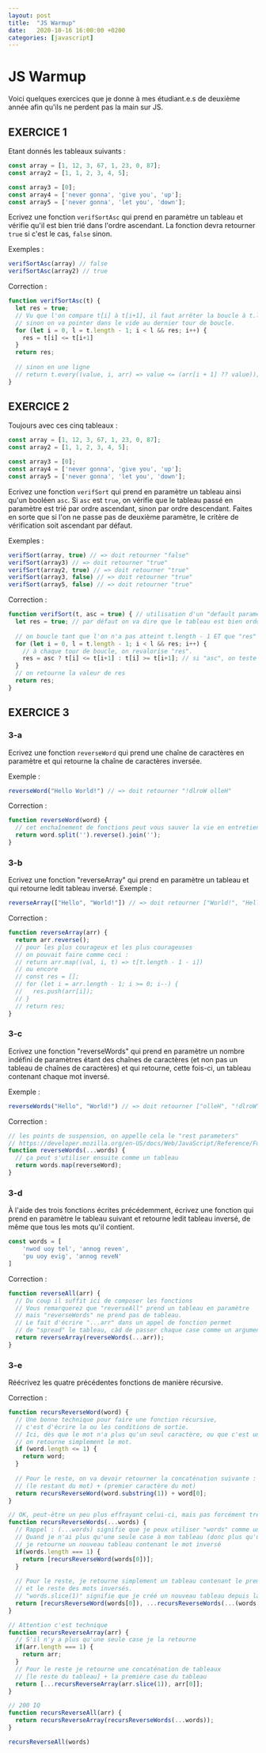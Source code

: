 ```yaml
---
layout: post
title:  "JS Warmup"
date:   2020-10-16 16:00:00 +0200
categories: [javascript]
---
```

# JS Warmup
Voici quelques exercices que je donne à mes étudiant.e.s de deuxième année afin qu'ils ne perdent pas la main sur JS.

## EXERCICE 1

Etant donnés les tableaux suivants :

```js
const array = [1, 12, 3, 67, 1, 23, 0, 87];
const array2 = [1, 1, 2, 3, 4, 5];

const array3 = [0];
const array4 = ['never gonna', 'give you', 'up'];
const array5 = ['never gonna', 'let you', 'down'];
```

Ecrivez une fonction `verifSortAsc` qui prend en paramètre un tableau et vérifie qu'il est bien trié dans l'ordre ascendant. 
La fonction devra retourner `true` si c'est le cas, `false` sinon.

Exemples :
```js
verifSortAsc(array) // false
verifSortAsc(array2) // true
```

Correction :

```js
function verifSortAsc(t) {
  let res = true;
  // Vu que l'on compare t[i] à t[i+1], il faut arrêter la boucle à t.length - 1,
  // sinon on va pointer dans le vide au dernier tour de boucle.
  for (let i = 0, l = t.length - 1; i < l && res; i++) {
    res = t[i] <= t[i+1]
  }
  return res;
  
  // sinon en une ligne
  // return t.every((value, i, arr) => value <= (arr[i + 1] ?? value));
}
```

## EXERCICE 2
Toujours avec ces cinq tableaux :

```js
const array = [1, 12, 3, 67, 1, 23, 0, 87];
const array2 = [1, 1, 2, 3, 4, 5];

const array3 = [0];
const array4 = ['never gonna', 'give you', 'up'];
const array5 = ['never gonna', 'let you', 'down'];
```

Ecrivez une fonction `verifSort` qui prend en paramètre un tableau ainsi qu'un booléen `asc`. Si `asc` est `true`, on vérifie que le tableau passé en paramètre est trié par ordre ascendant, sinon par ordre descendant.
Faites en sorte que si l'on ne passe pas de deuxième paramètre, le critère de vérification soit ascendant par défaut.

Exemples :

```js
verifSort(array, true) // => doit retourner "false"
verifSort(array3) // => doit retourner "true"
verifSort(array2, true) // => doit retourner "true"
verifSort(array3, false) // => doit retourner "true"
verifSort(array5, false) // => doit retourner "true"
```

Correction :

```js
function verifSort(t, asc = true) { // utilisation d'un "default parameter"
  let res = true; // par défaut on va dire que le tableau est bien ordonné
  
  // on boucle tant que l'on n'a pas atteint t.length - 1 ET que "res" vaut true
  for (let i = 0, l = t.length - 1; i < l && res; i++) {
    // à chaque tour de boucle, on revalorise "res".
    res = asc ? t[i] <= t[i+1] : t[i] >= t[i+1]; // si "asc", on teste par ordre croissant, sinon décroissant
  }
  // on retourne la valeur de res
  return res;
}
```

## EXERCICE 3
### 3-a
Ecrivez une fonction `reverseWord` qui prend une chaîne de caractères en paramètre et qui retourne la chaîne de caractères inversée.

Exemple :

```js
reverseWord("Hello World!") // => doit retourner "!dlroW olleH"
```

Correction :

```js
function reverseWord(word) {
  // cet enchaînement de fonctions peut vous sauver la vie en entretien technique
  return word.split('').reverse().join('');
}
```

### 3-b
Ecrivez une fonction "reverseArray" qui prend en paramètre un tableau et qui retourne ledit tableau inversé.
Exemple :

```js
reverseArray(["Hello", "World!"]) // => doit retourner ["World!", "Hello"]
```

Correction :

```js
function reverseArray(arr) {
  return arr.reverse();
  // pour les plus courageux et les plus courageuses
  // on pouvait faire comme ceci :
  // return arr.map((val, i, t) => t[t.length - 1 - i])
  // ou encore
  // const res = [];
  // for (let i = arr.length - 1; i >= 0; i--) {
  //   res.push(arr[i]);
  // }
  // return res;
}
```

### 3-c
Ecrivez une fonction "reverseWords" qui prend en paramètre un nombre indéfini de paramètres étant des chaînes de caractères (et non pas un tableau de chaînes de caractères) et qui retourne, cette fois-ci, un tableau contenant chaque mot inversé.

Exemple :

```js
reverseWords("Hello", "World!") // => doit retourner ["olleH", "!dlroW"]
```

Correction :

```js
// les points de suspension, on appelle cela le "rest parameters"
// https://developer.mozilla.org/en-US/docs/Web/JavaScript/Reference/Functions/rest_parameters
function reverseWords(...words) {
  // ça peut s'utiliser ensuite comme un tableau
  return words.map(reverseWord);
}
```

### 3-d
À l'aide des trois fonctions écrites précédemment, écrivez une fonction qui prend en paramètre le tableau suivant et retourne ledit tableau inversé, de même que tous les mots qu'il contient.

```js
const words = [
    'nwod uoy tel', 'annog reven',
    'pu uoy evig', 'annog reveN'
]
```

Correction :

```js
function reverseAll(arr) {
  // Du coup il suffit ici de composer les fonctions
  // Vous remarquerez que "reverseAll" prend un tableau en paramètre
  // mais "reverseWords" ne prend pas de tableau.
  // Le fait d'écrire "...arr" dans un appel de fonction permet
  // de "spread" le tableau, càd de passer chaque case comme un argument distinct
  return reverseArray(reverseWords(...arr));
}
```

### 3-e
Réécrivez les quatre précédentes fonctions de manière récursive.

Correction :

```js
function recursReverseWord(word) {
  // Une bonne technique pour faire une fonction récursive,
  // c'est d'écrire la ou les conditions de sortie.
  // Ici, dès que le mot n'a plus qu'un seul caractère, ou que c'est une chaîne vide,
  // on retourne simplement le mot.
  if (word.length <= 1) {
    return word;
  }
  
  // Pour le reste, on va devoir retourner la concaténation suivante :
  // (le restant du mot) + (premier caractère du mot)
  return recursReverseWord(word.substring(1)) + word[0];
}

// OK, peut-être un peu plus effrayant celui-ci, mais pas forcément très difficile
function recursReverseWords(...words) {
  // Rappel : (...words) signifie que je peux utiliser "words" comme un tableau
  // Quand je n'ai plus qu'une seule case à mon tableau (donc plus qu'un mot)
  // je retourne un nouveau tableau contenant le mot inversé
  if(words.length === 1) {
    return [recursReverseWord(words[0])];
  }
  
  // Pour le reste, je retourne simplement un tableau contenant le premier mot inversé
  // et le reste des mots inversés.
  // "words.slice(1)" signifie que je créé un nouveau tableau depuis la 2ème case
  return [recursReverseWord(words[0]), ...recursReverseWords(...(words.slice(1)))]
}

// Attention c'est technique
function recursReverseArray(arr) {
  // S'il n'y a plus qu'une seule case je la retourne
  if(arr.length === 1) {
    return arr;
  }
  // Pour le reste je retourne une concaténation de tableaux
  // [le reste du tableau] + la première case du tableau
  return [...recursReverseArray(arr.slice(1)), arr[0]];
}

// 200 IQ
function recursReverseAll(arr) {
  return recursReverseArray(recursReverseWords(...words));
}

recursReverseAll(words)
```